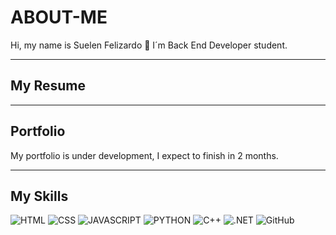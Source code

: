 # ABOUT-ME
Hi, my name is Suelen Felizardo 👋
I´m Back End Developer student.

---
## My Resume


---
## Portfolio
My portfolio is under development, I expect to finish in 2 months.

---
## My Skills

![HTML](https://img.shields.io/badge/HTML5-E34F26?style=for-the-badge&logo=html5&logoColor=white)
![CSS](https://img.shields.io/badge/CSS3-1572B6?style=for-the-badge&logo=css3&logoColor=white)
![JAVASCRIPT](https://img.shields.io/badge/JavaScript-F7DF1E?style=for-the-badge&logo=javascript&logoColor=black)
![PYTHON](https://img.shields.io/badge/Python-3776AB?style=for-the-badge&logo=python&logoColor=white)
![C++](https://img.shields.io/badge/C%2B%2B-00599C?style=for-the-badge&logo=c%2B%2B&logoColor=white)
![.NET](https://img.shields.io/badge/.NET-5C2D91?style=for-the-badge&logo=.net&logoColor=white)
![GitHub](https://img.shields.io/badge/GitHub-100000?style=for-the-badge&logo=github&logoColor=white&link=https://github.com/ronaldopires/)
